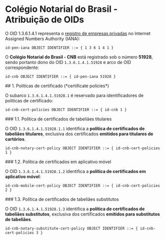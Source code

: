 ﻿# Colégio Notarial do Brasil - Atribuição de OIDs

O OID 1.3.6.1.4.1 representa o [registro de empresas privadas](https://www.iana.org/assignments/enterprise-numbers) no Internet Assigned Numbers Authority (IANA):

```
id-pen-iana OBJECT IDENTIFIER ::= { 1 3 6 1 4 1 }
```

O **Colégio Notarial do Brasil - CNB** está registrado sob o número **51928**, sendo portanto dono do OID `1.3.6.1.4.1.51928` e arco de OID correspondente:

```
id-cnb OBJECT IDENTIFIER ::= { id-pen-iana 51928 }
```

<a name="cert-policies" />
## 1. Políticas de certificado (*certificate policies*)

O subarco `1.3.6.1.4.1.51928.1` é reservado para identificadores de políticas de certificado:

```
id-cnb-cert-policies OBJECT IDENTIFIER ::= { id-cnb 1 }
```

<a name="notary-cert-policy" />
### 1.1. Política de certificados de tabeliães titulares

O OID `1.3.6.1.4.1.51928.1.1` identifica a **política de certificados de tabeliães titulares**, exclusiva dos certificados **emitidos para titulares de cartórios**.

```
id-cnb-notary-cert-policy OBJECT IDENTIFIER ::= { id-cnb-cert-policies 1 }
```

<a name="mobile-cert-policy" />
### 1.2. Política de certificados em aplicativo móvel

O OID `1.3.6.1.4.1.51928.1.2` identifica a **política de certificados em aplicativo móvel**:

```
id-cnb-mobile-cert-policy OBJECT IDENTIFIER ::= { id-cnb-cert-policies 2 }
```

<a name="notary-substitute-cert-policy" />
### 1.3. Política de certificados de tabeliães substitutos

O OID `1.3.6.1.4.1.51928.1.3` identifica a **política de certificados de tabeliães substitutos**, exclusiva dos certificados **emitidos para substitutos de tabeliães**.

```
id-cnb-notary-substitute-cert-policy OBJECT IDENTIFIER ::= { id-cnb-cert-policies 3 }
```
